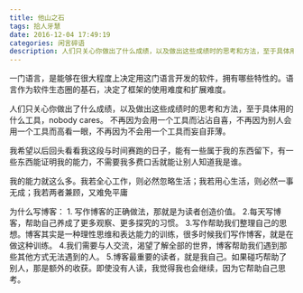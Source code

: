 ```yaml
---
title: 他山之石
tags: 拾人牙慧
date: 2016-12-04 17:49:19
categories: 闲言碎语
description: 人们只关心你做出了什么成绩，以及做出这些成绩时的思考和方法，至于具体用的什么工具，nobody cares。
---
```

一门语言，是能够在很大程度上决定用这门语言开发的软件，拥有哪些特性的。语言作为软件生态圈的基石，决定了框架的使用难度和扩展难度。

人们只关心你做出了什么成绩，以及做出这些成绩时的思考和方法，至于具体用的什么工具，nobody cares。
不再因为会用一个工具而沾沾自喜，不再因为别人会用一个工具而高看一眼，不再因为不会用一个工具而妄自菲薄。

我希望以后回头看看我这段与时间赛跑的日子，能有一些属于我的东西留下，有一些东西能证明我的能力，不需要我多费口舌就能让别人知道我是谁。

我的能力就这么多。我若全心工作，则必然忽略生活；我若用心生活，则必然一事无成；我若两者兼顾，又难免平庸



为什么写博客：
	1. 写作博客的正确做法，那就是为读者创造价值。
	2.每天写博客，帮助自己养成了更多观察、更多探究的习惯。
	3.写作帮助我们整理自己的思想。博客其实是一种理性思维和表达能力的训练，很多时候我们写作博客，就是在做这种训练。
	4.我们需要与人交流，渴望了解全部的世界，博客帮助我们遇到那些其他方式无法遇到的人。
	5.博客最重要的读者，就是我自己。如果碰巧帮助了别人，那是额外的收获。即使没有人读，我觉得我也会继续，因为它帮助自己思考。
 
